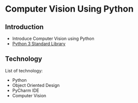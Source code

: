 # Computer Vision Using Python

## Introduction
- Introduce Computer Vision using Python
- [Python 3 Standard Library](https://docs.python.org/3/index.html)

## Technology
List of technology:
- Python 
- Object Oriented Design
- PyCharm IDE
- Computer Vision
